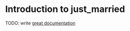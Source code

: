 # Introduction to just_married

TODO: write [great documentation](http://jacobian.org/writing/what-to-write/)
